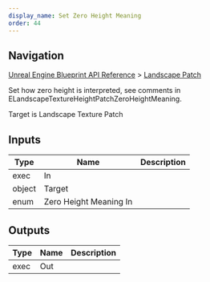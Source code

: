 ```yaml
---
display_name: Set Zero Height Meaning
order: 44
---
```

## Navigation

[Unreal Engine Blueprint API Reference](https://dev.epicgames.com/documentation/en-us/unreal-engine/BlueprintAPI) > [Landscape Patch](https://dev.epicgames.com/documentation/en-us/unreal-engine/BlueprintAPI/LandscapePatch)

Set how zero height is interpreted, see comments in ELandscapeTextureHeightPatchZeroHeightMeaning.

Target is Landscape Texture Patch

## Inputs

| Type | Name | Description |
| --- | --- | --- |
| exec | In |  |
| object | Target |  |
| enum | Zero Height Meaning In |  |

## Outputs

| Type | Name | Description |
| --- | --- | --- |
| exec | Out |  |
